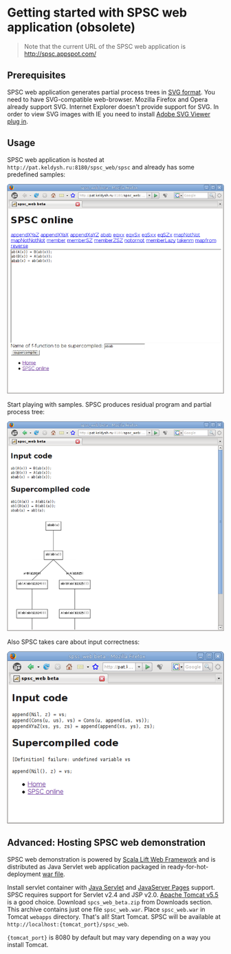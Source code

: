# Getting started with SPSC web application (obsolete)

> Note that the current URL of the SPSC web application is  
> <http://spsc.appspot.com/>

## Prerequisites

SPSC web application generates partial process trees in [SVG 
format](http://www.w3.org/Graphics/SVG/). You need to have SVG-compatible 
web-browser. Mozilla Firefox and Opera already support SVG. Internet Explorer 
doesn't provide support for SVG. In order to view SVG images with IE you
need to install
[Adobe SVG Viewer plug in](http://www.adobe.com/svg/viewer/install/main.html).

## Usage

SPSC web application is hosted at `http://pat.keldysh.ru:8180/spsc_web/spsc`
and already has some predefined samples:

![webinput](images/webinput.png)

Start playing with samples. SPSC produces residual program and partial process
tree:

![weboutput.png](images/weboutput.png)

Also SPSC takes care about input correctness:

![websyntax.png](images/websyntax.png)

## Advanced: Hosting SPSC web demonstration

SPSC web demonstration is powered by
[Scala Lift Web Framework](http://liftweb.net) and is distributed as Java
Servlet web application packaged in ready-for-hot-deployment
[war file](http://en.wikipedia.org/wiki/Sun_WAR_(file_format) ).

Install servlet container with
[Java Servlet](http://java.sun.com/products/servlets) and
[JavaServer Pages](http://java.sun.com/products/jsp) support.
SPSC requires support for Servlet v2.4 and JSP v2.0.
[Apache Tomcat v5.5](http://tomcat.apache.org/) is a good choice. Download
`spcs_web_beta.zip` from Downloads section. This archive contains just one file
`spsc_web.war`. Place `spsc_web.war` in Tomcat `webapps` directory. That's all!
Start Tomcat. SPSC will be available at
`http://localhost:{tomcat_port}/spsc_web`.

`{tomcat_port}` is 8080 by default but may vary depending on a way you install Tomcat.
